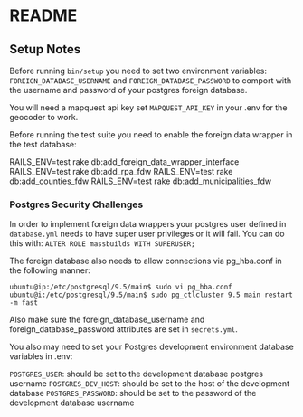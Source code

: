# README

## Setup Notes

Before running `bin/setup` you need to set two environment variables: `FOREIGN_DATABASE_USERNAME` and `FOREIGN_DATABASE_PASSWORD` to comport with the username and password of your postgres foreign database.

You will need a mapquest api key set `MAPQUEST_API_KEY` in your .env for the geocoder to work.

Before running the test suite you need to enable the foreign data wrapper in the test database:

  RAILS_ENV=test rake db:add_foreign_data_wrapper_interface
  RAILS_ENV=test rake db:add_rpa_fdw
  RAILS_ENV=test rake db:add_counties_fdw
  RAILS_ENV=test rake db:add_municipalities_fdw

### Postgres Security Challenges

In order to implement foreign data wrappers your postgres user defined in `database.yml` needs to have super user privileges or it will fail. You can do this with: `ALTER ROLE massbuilds WITH SUPERUSER;`

The foreign database also needs to allow connections via pg_hba.conf in the following manner:

```
ubuntu@ip:/etc/postgresql/9.5/main$ sudo vi pg_hba.conf
ubuntu@i:/etc/postgresql/9.5/main$ sudo pg_ctlcluster 9.5 main restart -m fast
```

Also make sure the foreign_database_username and foreign_database_password attributes are set in `secrets.yml`.

You also may need to set your Postgres development environment database variables in .env:

`POSTGRES_USER`: should be set to the development database postgres username
`POSTGRES_DEV_HOST`: should be set to the host of the development database
`POSTGRES_PASSWORD`: should be set to the password of the development database username
